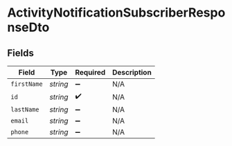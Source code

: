 # ActivityNotificationSubscriberResponseDto


## Fields

| Field              | Type               | Required           | Description        |
| ------------------ | ------------------ | ------------------ | ------------------ |
| `firstName`        | *string*           | :heavy_minus_sign: | N/A                |
| `id`               | *string*           | :heavy_check_mark: | N/A                |
| `lastName`         | *string*           | :heavy_minus_sign: | N/A                |
| `email`            | *string*           | :heavy_minus_sign: | N/A                |
| `phone`            | *string*           | :heavy_minus_sign: | N/A                |